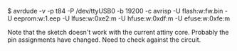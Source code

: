 $ avrdude -v -p t84 -P /dev/ttyUSB0 -b 19200 -c avrisp -U flash:w:fw.bin -U eeprom:w:1.eep -U lfuse:w:0xe2:m -U hfuse:w:0xdf:m -U efuse:w:0xfe:m

Note that the sketch doesn't work with the current attiny core. Probably
the pin assignments have changed. Need to check against the circuit.
